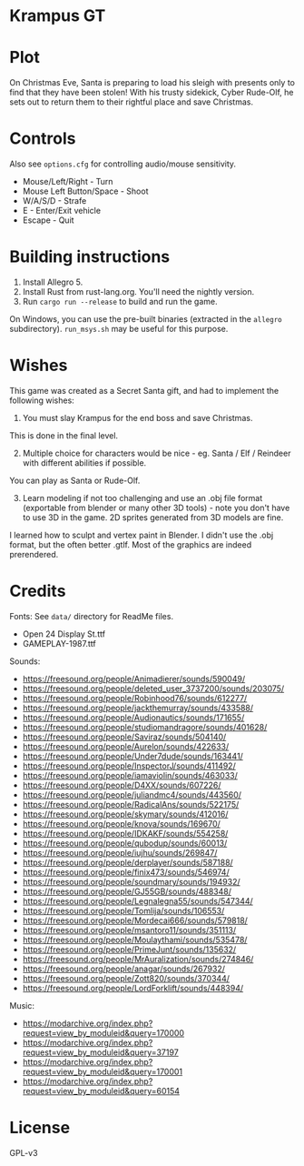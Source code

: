 # Krampus GT

# Plot

On Christmas Eve, Santa is preparing to load his sleigh with presents only to
find that they have been stolen! With his trusty sidekick, Cyber Rude-Olf, he
sets out to return them to their rightful place and save Christmas.

# Controls

Also see `options.cfg` for controlling audio/mouse sensitivity.
- Mouse/Left/Right - Turn
- Mouse Left Button/Space - Shoot
- W/A/S/D - Strafe
- E - Enter/Exit vehicle
- Escape - Quit

# Building instructions

1. Install Allegro 5.
2. Install Rust from rust-lang.org. You'll need the nightly version.
3. Run `cargo run --release` to build and run the game.

On Windows, you can use the pre-built binaries (extracted in the `allegro`
subdirectory). `run_msys.sh` may be useful for this purpose.

# Wishes

This game was created as a Secret Santa gift, and had to implement the 
following wishes:

1. You must slay Krampus for the end boss and save Christmas.

This is done in the final level.

2. Multiple choice for characters would be nice - eg. Santa / Elf / Reindeer 
with different abilities if possible.

You can play as Santa or Rude-Olf.

3. Learn modeling if not too challenging and use an .obj file format 
(exportable from blender or many other 3D tools) - note you don't have to use 
3D in the game. 2D sprites generated from 3D models are fine.

I learned how to sculpt and vertex paint in Blender. I didn't use the .obj 
format, but the often better .gtlf. Most of the graphics are indeed prerendered.

# Credits

Fonts: See `data/` directory for ReadMe files.

* Open 24 Display St.ttf
* GAMEPLAY-1987.ttf

Sounds:

* https://freesound.org/people/Animadierer/sounds/590049/
* https://freesound.org/people/deleted_user_3737200/sounds/203075/
* https://freesound.org/people/Robinhood76/sounds/612277/
* https://freesound.org/people/jackthemurray/sounds/433588/
* https://freesound.org/people/Audionautics/sounds/171655/
* https://freesound.org/people/studiomandragore/sounds/401628/
* https://freesound.org/people/Saviraz/sounds/504140/
* https://freesound.org/people/Aurelon/sounds/422633/
* https://freesound.org/people/Under7dude/sounds/163441/
* https://freesound.org/people/InspectorJ/sounds/411492/
* https://freesound.org/people/iamaviolin/sounds/463033/
* https://freesound.org/people/D4XX/sounds/607226/
* https://freesound.org/people/juliandmc4/sounds/443560/
* https://freesound.org/people/RadicalAns/sounds/522175/
* https://freesound.org/people/skymary/sounds/412016/
* https://freesound.org/people/knova/sounds/169670/
* https://freesound.org/people/IDKAKF/sounds/554258/
* https://freesound.org/people/qubodup/sounds/60013/
* https://freesound.org/people/iujhu/sounds/269847/
* https://freesound.org/people/derplayer/sounds/587188/
* https://freesound.org/people/finix473/sounds/546974/
* https://freesound.org/people/soundmary/sounds/194932/
* https://freesound.org/people/GJ55GB/sounds/488348/
* https://freesound.org/people/Legnalegna55/sounds/547344/
* https://freesound.org/people/Tomlija/sounds/106553/
* https://freesound.org/people/Mordecai666/sounds/579818/
* https://freesound.org/people/msantoro11/sounds/351113/
* https://freesound.org/people/Moulaythami/sounds/535478/
* https://freesound.org/people/PrimeJunt/sounds/135632/
* https://freesound.org/people/MrAuralization/sounds/274846/
* https://freesound.org/people/anagar/sounds/267932/
* https://freesound.org/people/Zott820/sounds/370344/
* https://freesound.org/people/LordForklift/sounds/448394/

Music:

* https://modarchive.org/index.php?request=view_by_moduleid&query=170000
* https://modarchive.org/index.php?request=view_by_moduleid&query=37197
* https://modarchive.org/index.php?request=view_by_moduleid&query=170001
* https://modarchive.org/index.php?request=view_by_moduleid&query=60154

# License

GPL-v3
